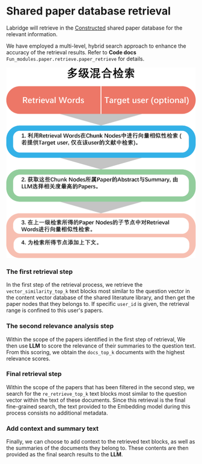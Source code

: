 # Shared paper database retrieval

Labridge will retrieve in the [Constructed](store.md) shared paper database for the relevant information.

We have employed a multi-level, hybrid search approach to enhance the accuracy of the retrieval results.
Refer to **Code docs** `Fun_modules.paper.retrieve.paper_retrieve` for details.

![Shared paper database retrieval](../images/shared_papers_retrieve.png)

### The first retrieval step
In the first step of the retrieval process, we retrieve the `vector_similarity_top_k` text blocks most similar to 
the question vector in the content vector database of the shared literature library, and then get the paper nodes that they belongs to.
If specific `user_id` is given, the retrieval range is confined to this user's papers.

### The second relevance analysis step
Within the scope of the papers identified in the first step of retrieval, 
We then use **LLM** to score the relevance of their summaries to the question text. 
From this scoring, we obtain the `docs_top_k` documents with the highest relevance scores.

### Final retrieval step
Within the scope of the papers that has been filtered in the second step, 
we search for the `re_retrieve_top_k` text blocks most similar to the question vector within the text of these documents.
Since this retrieval is the final fine-grained search, the text provided to the Embedding model during this process 
consists no additional metadata.

### Add context and summary text
Finally, we can choose to add context to the retrieved text blocks, as well as the summaries of the documents they belong to. 
These contents are then provided as the final search results to the **LLM**.